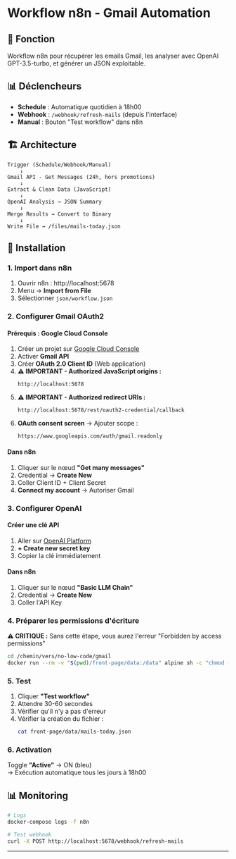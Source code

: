 # Workflow n8n - Gmail Automation

## 🎯 Fonction
Workflow n8n pour récupérer les emails Gmail, les analyser avec OpenAI GPT-3.5-turbo, et générer un JSON exploitable.

## 📊 Déclencheurs

- **Schedule** : Automatique quotidien à 18h00
- **Webhook** : `/webhook/refresh-mails` (depuis l'interface)
- **Manual** : Bouton "Test workflow" dans n8n

## 🏗️ Architecture

```
Trigger (Schedule/Webhook/Manual)
    ↓
Gmail API - Get Messages (24h, hors promotions)
    ↓
Extract & Clean Data (JavaScript)
    ↓
OpenAI Analysis → JSON Summary
    ↓
Merge Results → Convert to Binary
    ↓
Write File → /files/mails-today.json
```

## 🚀 Installation

### 1. Import dans n8n
1. Ouvrir n8n : http://localhost:5678
2. Menu → **Import from File**
3. Sélectionner `json/workflow.json`

### 2. Configurer Gmail OAuth2

#### Prérequis : Google Cloud Console
1. Créer un projet sur [Google Cloud Console](https://console.cloud.google.com/)
2. Activer **Gmail API**
3. Créer **OAuth 2.0 Client ID** (Web application)
4. **⚠️ IMPORTANT - Authorized JavaScript origins :**
   ```
   http://localhost:5678
   ```
5. **⚠️ IMPORTANT - Authorized redirect URIs :**
   ```
   http://localhost:5678/rest/oauth2-credential/callback
   ```
6. **OAuth consent screen** → Ajouter scope :
   ```
   https://www.googleapis.com/auth/gmail.readonly
   ```

#### Dans n8n
1. Cliquer sur le nœud **"Get many messages"**
2. Credential → **Create New**
3. Coller Client ID + Client Secret
4. **Connect my account** → Autoriser Gmail

### 3. Configurer OpenAI

#### Créer une clé API
1. Aller sur [OpenAI Platform](https://platform.openai.com/api-keys)
2. **+ Create new secret key**
3. Copier la clé immédiatement

#### Dans n8n
1. Cliquer sur le nœud **"Basic LLM Chain"**
2. Credential → **Create New**
3. Coller l'API Key

### 4. Préparer les permissions d'écriture
**⚠️ CRITIQUE :** Sans cette étape, vous aurez l'erreur "Forbidden by access permissions"

```bash
cd /chemin/vers/no-low-code/gmail
docker run --rm -v "$(pwd)/front-page/data:/data" alpine sh -c "chmod -R 777 /data"
```

### 5. Test
1. Cliquer **"Test workflow"**
2. Attendre 30-60 secondes
3. Vérifier qu'il n'y a pas d'erreur
4. Vérifier la création du fichier :
   ```bash
   cat front-page/data/mails-today.json
   ```

### 6. Activation
Toggle **"Active"** → ON (bleu)  
→ Exécution automatique tous les jours à 18h00

## 📊 Monitoring

```bash
# Logs
docker-compose logs -f n8n

# Test webhook
curl -X POST http://localhost:5678/webhook/refresh-mails
```

---
